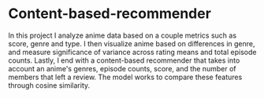 # Content-based-recommender
In this project I analyze anime data based on a couple metrics such as score, genre and type. I then visualize anime based on differences in genre, and measure significance of variance across rating means and total episode counts. Lastly, I end with a content-based recommender that takes into account an anime's genres, episode counts, score, and the number of members that left a review. The model works to compare these features through cosine similarity.
